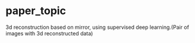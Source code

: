 # paper_topic
3d reconstruction based on mirror, using supervised deep learning.(Pair of images with 3d reconstructed data)
